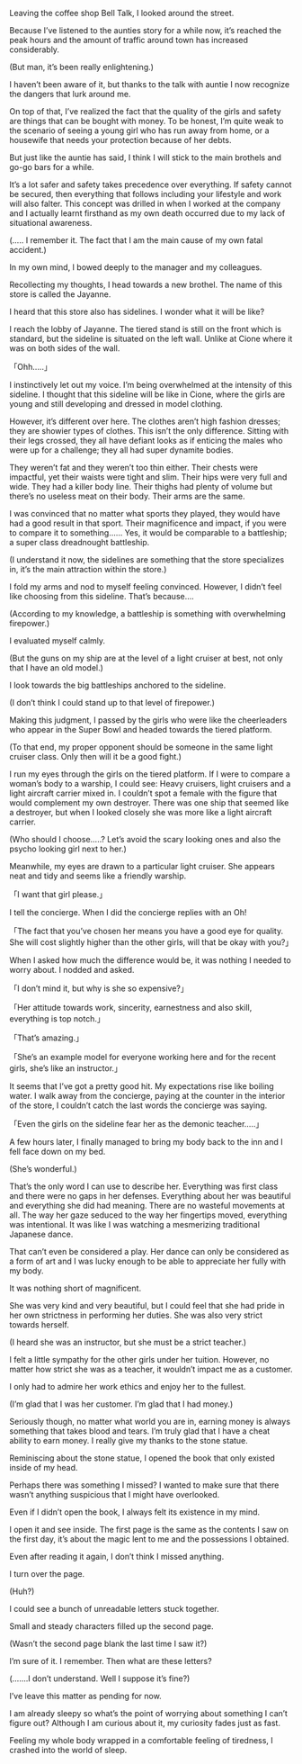 Leaving the coffee shop Bell Talk, I looked around the street.

Because I’ve listened to the aunties story for a while now, it’s reached the peak hours and the amount of traffic around town has increased considerably.

(But man, it’s been really enlightening.)

I haven’t been aware of it, but thanks to the talk with auntie I now recognize the dangers that lurk around me.

On top of that, I’ve realized the fact that the quality of the girls and safety are things that can be bought with money. To be honest, I’m quite weak to the scenario of seeing a young girl who has run away from home, or a housewife that needs your protection because of her debts.

But just like the auntie has said, I think I will stick to the main brothels and go-go bars for a while.

It’s a lot safer and safety takes precedence over everything. If safety cannot be secured, then everything that follows including your lifestyle and work will also falter. This concept was drilled in when I worked at the company and I actually learnt firsthand as my own death occurred due to my lack of situational awareness.

(….. I remember it. The fact that I am the main cause of my own fatal accident.)

In my own mind, I bowed deeply to the manager and my colleagues.

Recollecting my thoughts, I head towards a new brothel. The name of this store is called the Jayanne.

I heard that this store also has sidelines. I wonder what it will be like?

I reach the lobby of Jayanne. The tiered stand is still on the front which is standard, but the sideline is situated on the left wall. Unlike at Cione where it was on both sides of the wall.

「Ohh…..」

I instinctively let out my voice. I’m being overwhelmed at the intensity of this sideline. I thought that this sideline will be like in Cione, where the girls are young and still developing and dressed in model clothing.

However, it’s different over here. The clothes aren’t high fashion dresses; they are showier types of clothes. This isn’t the only difference. Sitting with their legs crossed, they all have defiant looks as if enticing the males who were up for a challenge; they all had super dynamite bodies.

They weren’t fat and they weren’t too thin either. Their chests were impactful, yet their waists were tight and slim. Their hips were very full and wide. They had a killer body line. Their thighs had plenty of volume but there’s no useless meat on their body. Their arms are the same.

I was convinced that no matter what sports they played, they would have had a good result in that sport. Their magnificence and impact, if you were to compare it to something…… Yes, it would be comparable to a battleship; a super class dreadnought battleship.

(I understand it now, the sidelines are something that the store specializes in, it’s the main attraction within the store.)

I fold my arms and nod to myself feeling convinced. However, I didn’t feel like choosing from this sideline. That’s because….

(According to my knowledge, a battleship is something with overwhelming firepower.)

I evaluated myself calmly.

(But the guns on my ship are at the level of a light cruiser at best, not only that I have an old model.)

I look towards the big battleships anchored to the sideline.

(I don’t think I could stand up to that level of firepower.)

Making this judgment, I passed by the girls who were like the cheerleaders who appear in the Super Bowl and headed towards the tiered platform.

(To that end, my proper opponent should be someone in the same light cruiser class. Only then will it be a good fight.)

I run my eyes through the girls on the tiered platform. If I were to compare a woman’s body to a warship, I could see: Heavy cruisers, light cruisers and a light aircraft carrier mixed in. I couldn’t spot a female with the figure that would complement my own destroyer. There was one ship that seemed like a destroyer, but when I looked closely she was more like a light aircraft carrier.

(Who should I choose…..? Let’s avoid the scary looking ones and also the psycho looking girl next to her.)

Meanwhile, my eyes are drawn to a particular light cruiser. She appears neat and tidy and seems like a friendly warship.

「I want that girl please.」

I tell the concierge. When I did the concierge replies with an Oh!

「The fact that you’ve chosen her means you have a good eye for quality. She will cost slightly higher than the other girls, will that be okay with you?」

When I asked how much the difference would be, it was nothing I needed to worry about. I nodded and asked.

「I don’t mind it, but why is she so expensive?」

「Her attitude towards work, sincerity, earnestness and also skill, everything is top notch.」

「That’s amazing.」

「She’s an example model for everyone working here and for the recent girls, she’s like an instructor.」

It seems that I’ve got a pretty good hit. My expectations rise like boiling water. I walk away from the concierge, paying at the counter in the interior of the store, I couldn’t catch the last words the concierge was saying.

「Even the girls on the sideline fear her as the demonic teacher…..」

A few hours later, I finally managed to bring my body back to the inn and I fell face down on my bed.

(She’s wonderful.)

That’s the only word I can use to describe her. Everything was first class and there were no gaps in her defenses. Everything about her was beautiful and everything she did had meaning. There are no wasteful movements at all. The way her gaze seduced to the way her fingertips moved, everything was intentional. It was like I was watching a mesmerizing traditional Japanese dance.

That can’t even be considered a play. Her dance can only be considered as a form of art and I was lucky enough to be able to appreciate her fully with my body.

It was nothing short of magnificent.

She was very kind and very beautiful, but I could feel that she had pride in her own strictness in performing her duties. She was also very strict towards herself.

(I heard she was an instructor, but she must be a strict teacher.)

I felt a little sympathy for the other girls under her tuition. However, no matter how strict she was as a teacher, it wouldn’t impact me as a customer.

I only had to admire her work ethics and enjoy her to the fullest.

(I’m glad that I was her customer. I’m glad that I had money.)

Seriously though, no matter what world you are in, earning money is always something that takes blood and tears. I’m truly glad that I have a cheat ability to earn money. I really give my thanks to the stone statue.

Reminiscing about the stone statue, I opened the book that only existed inside of my head.

Perhaps there was something I missed? I wanted to make sure that there wasn’t anything suspicious that I might have overlooked.

Even if I didn’t open the book, I always felt its existence in my mind.

I open it and see inside. The first page is the same as the contents I saw on the first day, it’s about the magic lent to me and the possessions I obtained.

Even after reading it again, I don’t think I missed anything.

I turn over the page.

(Huh?)

I could see a bunch of unreadable letters stuck together.

Small and steady characters filled up the second page.

(Wasn’t the second page blank the last time I saw it?)

I’m sure of it. I remember. Then what are these letters?

(…….I don’t understand. Well I suppose it’s fine?)

I’ve leave this matter as pending for now.

I am already sleepy so what’s the point of worrying about something I can’t figure out? Although I am curious about it, my curiosity fades just as fast.

Feeling my whole body wrapped in a comfortable feeling of tiredness, I crashed into the world of sleep.